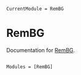 ```@meta
CurrentModule = RemBG
```

# RemBG

Documentation for [RemBG](https://github.com/yezhengkai/RemBG.jl).

```@index
```

```@autodocs
Modules = [RemBG]
```
